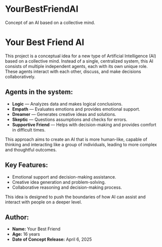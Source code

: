 # YourBestFriendAI
Concept of an AI based on a collective mind.

# Your Best Friend AI

This project is a conceptual idea for a new type of Artificial Intelligence (AI) based on a collective mind. Instead of a single, centralized system, this AI consists of multiple independent agents, each with its own unique role. These agents interact with each other, discuss, and make decisions collaboratively.

## Agents in the system:
- **Logic** — Analyzes data and makes logical conclusions.
- **Empath** — Evaluates emotions and provides emotional support.
- **Dreamer** — Generates creative ideas and solutions.
- **Skeptic** — Questions assumptions and checks for errors.
- **Supportive Friend** — Helps with decision-making and provides comfort in difficult times.

This approach aims to create an AI that is more human-like, capable of thinking and interacting like a group of individuals, leading to more complex and thoughtful outcomes.

## Key Features:
- Emotional support and decision-making assistance.
- Creative idea generation and problem-solving.
- Collaborative reasoning and decision-making process.

This idea is designed to push the boundaries of how AI can assist and interact with people on a deeper level.

## Author:
- **Name:** Your Best Friend
- **Age:** 16 years
- **Date of Concept Release:** April 6, 2025
